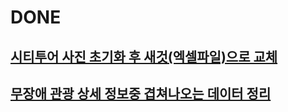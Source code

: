 # DONE
## [시티투어 사진 초기화 후 새것(엑셀파일)으로 교체](city_tour_excel_image.md)
## [무장애 관광 상세 정보중 겹쳐나오는 데이터 정리](no_pain_tour_distinct_detail_info.md)